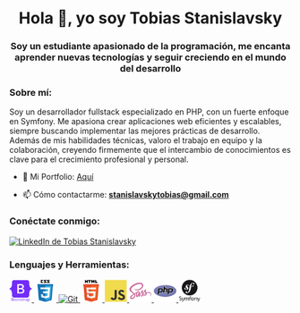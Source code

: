 <h1 align="center">Hola 👋, yo soy Tobias Stanislavsky</h1>
<h3 align="center">Soy un estudiante apasionado de la programación, me encanta aprender nuevas tecnologías y seguir creciendo en el mundo del desarrollo</h3>

<h3 align="left">Sobre mí:</h3>
<p align="left">
Soy un desarrollador fullstack especializado en PHP, con un fuerte enfoque en Symfony. Me apasiona crear aplicaciones web eficientes y escalables, siempre buscando implementar las mejores prácticas de desarrollo. Además de mis habilidades técnicas, valoro el trabajo en equipo y la colaboración, creyendo firmemente que el intercambio de conocimientos es clave para el crecimiento profesional y personal.
</p>

- 🔭 Mi Portfolio: [Aquí](https://tobias-stani.github.io/Portafolio/)

- 📫 Cómo contactarme: **stanislavskytobias@gmail.com**

<h3 align="left">Conéctate conmigo:</h3>
<p align="left">
  <a href="https://linkedin.com/in/tobias-stanislavsky-14641a22b" target="blank">
    <img align="center" src="https://raw.githubusercontent.com/rahuldkjain/github-profile-readme-generator/master/src/images/icons/Social/linked-in-alt.svg" alt="LinkedIn de Tobias Stanislavsky" height="30" width="40" />
  </a>
</p>

<h3 align="left">Lenguajes y Herramientas:</h3>
<p align="left">
  <a href="https://getbootstrap.com" target="_blank" rel="noreferrer">
    <img src="https://raw.githubusercontent.com/devicons/devicon/master/icons/bootstrap/bootstrap-plain-wordmark.svg" alt="Bootstrap" width="40" height="40"/>
  </a> 
  <a href="https://www.w3schools.com/css/" target="_blank" rel="noreferrer">
    <img src="https://raw.githubusercontent.com/devicons/devicon/master/icons/css3/css3-original-wordmark.svg" alt="CSS3" width="40" height="40"/>
  </a> 
  <a href="https://git-scm.com/" target="_blank" rel="noreferrer">
    <img src="https://www.vectorlogo.zone/logos/git-scm/git-scm-icon.svg" alt="Git" width="40" height="40"/>
  </a> 
  <a href="https://www.w3.org/html/" target="_blank" rel="noreferrer">
    <img src="https://raw.githubusercontent.com/devicons/devicon/master/icons/html5/html5-original-wordmark.svg" alt="HTML5" width="40" height="40"/>
  </a> 
  <a href="https://developer.mozilla.org/en-US/docs/Web/JavaScript" target="_blank" rel="noreferrer">
    <img src="https://raw.githubusercontent.com/devicons/devicon/master/icons/javascript/javascript-original.svg" alt="JavaScript" width="40" height="40"/>
  </a> 
  <a href="https://sass-lang.com" target="_blank" rel="noreferrer">
    <img src="https://raw.githubusercontent.com/devicons/devicon/master/icons/sass/sass-original.svg" alt="Sass" width="40" height="40"/>
  </a> 
  <a href="https://www.php.net/" target="_blank" rel="noreferrer">
    <img src="https://raw.githubusercontent.com/devicons/devicon/master/icons/php/php-original.svg" alt="PHP" width="40" height="40"/>
  </a> 
  <a href="https://symfony.com/" target="_blank" rel="noreferrer">
    <img src="https://raw.githubusercontent.com/devicons/devicon/master/icons/symfony/symfony-original-wordmark.svg" alt="Symfony" width="40" height="40"/>
  </a>
</p>
